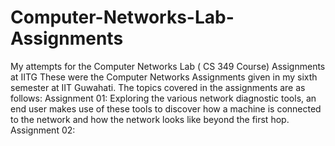 # Computer-Networks-Lab-Assignments
My attempts for the Computer Networks Lab ( CS 349 Course) Assignments at IITG 
These were the Computer Networks Assignments given in my sixth semester at IIT Guwahati.
The topics covered in the assignments are as follows:
Assignment 01: Exploring the various network diagnostic tools, an end user makes use of these tools to discover how a machine is connected to the network and how the network looks like beyond the
first hop.
Assignment 02:
